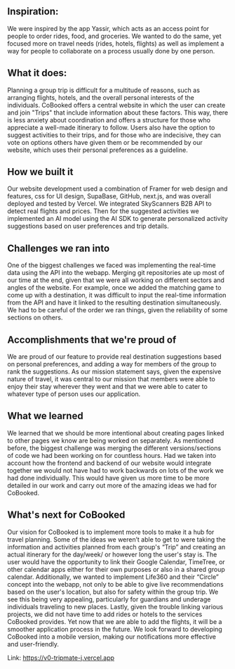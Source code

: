 ## Inspiration:
We were inspired by the app Yassir, which acts as an access point for people to order rides, food, and groceries. We wanted to do the same, yet focused more on travel needs (rides, hotels, flights) as well as implement a way for people to collaborate on a process usually done by one person.

## What it does:
Planning a group trip is difficult for a multitude of reasons, such as arranging flights, hotels, and the overall personal interests of the individuals. CoBooked offers a central website in which the user can create and join "Trips" that include information about these factors. This way, there is less anxiety about coordination and offers a structure for those who appreciate a well-made itinerary to follow. Users also have the option to suggest activities to their trips, and for those who are indecisive, they can vote on options others have given them or be recommended by our website, which uses their personal preferences as a guideline.

## How we built it

Our website development used a combination of Framer for web design and features, css for UI design, SupaBase, GitHub, next.js, and was overall deployed and tested by Vercel. We integrated SkyScanners B2B API to detect real flights and prices. Then for the suggested activities we implemented an AI model using the AI SDK to generate personalized activity suggestions based on user preferences and trip details.

## Challenges we ran into
One of the biggest challenges we faced was implementing the real-time data using the API into the webapp. Merging git repositories ate up most of our time at the end, given that we were all working on different sectors and angles of the website. For example, once we added the matching game to come up with a destination, it was difficult to input the real-time information from the API and have it linked to the resulting destination simultaneously. We had to be careful of the order we ran things, given the reliability of some sections on others. 

## Accomplishments that we're proud of
We are proud of our feature to provide real destination suggestions based on personal preferences, and adding a way for members of the group to rank the suggestions. As our mission statement says, given the expensive nature of travel, it was central to our mission that members were able to enjoy their stay wherever they went and that we were able to cater to whatever type of person uses our application. 


## What we learned
We learned that we should be more intentional about creating pages linked to other pages we know are being worked on separately. As mentioned before, the biggest challenge was merging the different versions/sections of code we had been working on for countless hours. Had we taken into account how the frontend and backend of our website would integrate together we would not have had to work backwards on lots of the work we had done individually. This would have given us more time to be more detailed in our work and carry out more of the amazing ideas we had for CoBooked. 


## What's next for CoBooked
Our vision for CoBooked is to implement more tools to make it a hub for travel planning. Some of the ideas we weren’t able to get to were taking the information and activities planned from each group's “Trip” and creating an actual itinerary for the day/week/ or however long the user's stay is. The user would have the opportunity to link their Google Calendar, TimeTree, or other calendar apps either for their own purposes or also in a shared group calendar. Additionally, we wanted to implement Life360 and their “Circle” concept into the webapp, not only to be able to give live recommendations based on the user's location, but also for safety within the group trip. We see this being very appealing, particularly for guardians and underage individuals traveling to new places. Lastly, given the trouble linking various projects, we did not have time to add rides or hotels to the services CoBooked provides. Yet now that we are able to add the flights, it will be a smoother application process in the future. We look forward to developing CoBooked into a mobile version, making our notifications more effective and user-friendly.

Link: https://v0-tripmate-j.vercel.app

